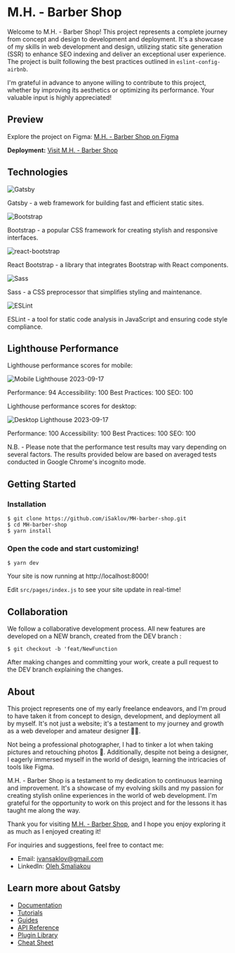 # M.H. - Barber Shop

Welcome to M.H. - Barber Shop! This project represents a complete journey from concept and design to development and deployment. It's a showcase of my skills in web development and design, utilizing static site generation (SSR) to enhance SEO indexing and deliver an exceptional user experience. The project is built following the best practices outlined in `eslint-config-airbnb`.

I'm grateful in advance to anyone willing to contribute to this project, whether by improving its aesthetics or optimizing its performance. Your valuable input is highly appreciated!

## Preview

Explore the project on Figma: [M.H. - Barber Shop on Figma](https://www.figma.com/file/yRJoTSEa0VuuzWDvNBhtG9/M.H.---barber-shop?type=design&node-id=1%3A3&mode=design&t=WzP8Um8rMSgZe9Yi-1)

**Deployment:** [Visit M.H. - Barber Shop](https://m.h.-barber-shop)

## Technologies

![Gatsby](https://img.shields.io/badge/Gatsby-v5.11.0-%23663399.svg?style=for-the-badge&logo=gatsby&labelColor=20232A&color=gray)

Gatsby - a web framework for building fast and efficient static sites.

![Bootstrap](https://img.shields.io/badge/Bootstrap-v5.3.1-%23563D7C.svg?style=for-the-badge&logo=bootstrap&labelColor=20232A&color=gray)

Bootstrap - a popular CSS framework for creating stylish and responsive interfaces.

![react-bootstrap](https://img.shields.io/badge/react--bootstrap-v2.7.2-%23563D7C.svg?style=for-the-badge&labelColor=20232A&color=gray)

React Bootstrap - a library that integrates Bootstrap with React components.

![Sass](https://img.shields.io/badge/Sass-v1.65.1-ff69b4.svg?style=for-the-badge&logo=sass&labelColor=20232A&color=gray)

Sass - a CSS preprocessor that simplifies styling and maintenance.

![ESLint](https://img.shields.io/badge/ESLint-v8.2.0-4B32C3.svg?style=for-the-badge&logo=eslint&labelColor=20232A&color=gray)

ESLint - a tool for static code analysis in JavaScript and ensuring code style compliance.

## Lighthouse Performance

Lighthouse performance scores for mobile:

![Mobile Lighthouse 2023-09-17](https://res.cloudinary.com/dmodiqndy/image/upload/v1694960814/mh-barbershop/ypb4exrcwx10dbb7vmuo.png)

Performance: 94
Accessibility: 100
Best Practices: 100
SEO: 100

Lighthouse performance scores for desktop:

![Desktop Lighthouse 2023-09-17](https://res.cloudinary.com/dmodiqndy/image/upload/v1694960814/mh-barbershop/lstqsvizqefanufliyou.png)

Performance: 100
Accessibility: 100
Best Practices: 100
SEO: 100

N.B. - Please note that the performance test results may vary depending on several factors. The results provided below are based on averaged tests conducted in Google Chrome's incognito mode.

## Getting Started

### Installation

```shell
$ git clone https://github.com/iSaklov/MH-barber-shop.git
$ cd MH-barber-shop
$ yarn install
```

### Open the code and start customizing!

`$ yarn dev`

Your site is now running at http://localhost:8000!

Edit `src/pages/index.js` to see your site update in real-time!

## Collaboration

We follow a collaborative development process. All new features are developed on a NEW branch, created from the DEV branch :

`$ git checkout -b 'feat/NewFunction`

After making changes and committing your work, create a pull request to the DEV branch explaining the changes.

## About

This project represents one of my early freelance endeavors, and I'm proud to have taken it from concept to design, development, and deployment all by myself. It's not just a website; it's a testament to my journey and growth as a web developer and amateur designer 👨‍🎨.

Not being a professional photographer, I had to tinker a lot when taking pictures and retouching photos 👹. Additionally, despite not being a designer, I eagerly immersed myself in the world of design, learning the intricacies of tools like Figma.

M.H. - Barber Shop is a testament to my dedication to continuous learning and improvement. It's a showcase of my evolving skills and my passion for creating stylish online experiences in the world of web development. I'm grateful for the opportunity to work on this project and for the lessons it has taught me along the way.

Thank you for visiting [M.H. - Barber Shop](https://m.h.-barber-shop), and I hope you enjoy exploring it as much as I enjoyed creating it!

For inquiries and suggestions, feel free to contact me:

- Email: [ivansaklov@gmail.com](mailto:ivansaklov@gmail.com)
- LinkedIn: [Oleh Smaliakou](https://www.linkedin.com/in/aleh-smaliakou/)

## Learn more about Gatsby

- [Documentation](https://www.gatsbyjs.com/docs/?utm_source=starter&utm_medium=readme&utm_campaign=minimal-starter)
- [Tutorials](https://www.gatsbyjs.com/docs/tutorial/?utm_source=starter&utm_medium=readme&utm_campaign=minimal-starter)
- [Guides](https://www.gatsbyjs.com/docs/how-to/?utm_source=starter&utm_medium=readme&utm_campaign=minimal-starter)
- [API Reference](https://www.gatsbyjs.com/docs/api-reference/?utm_source=starter&utm_medium=readme&utm_campaign=minimal-starter)
- [Plugin Library](https://www.gatsbyjs.com/plugins?utm_source=starter&utm_medium=readme&utm_campaign=minimal-starter)
- [Cheat Sheet](https://www.gatsbyjs.com/docs/cheat-sheet/?utm_source=starter&utm_medium=readme&utm_campaign=minimal-starter)
